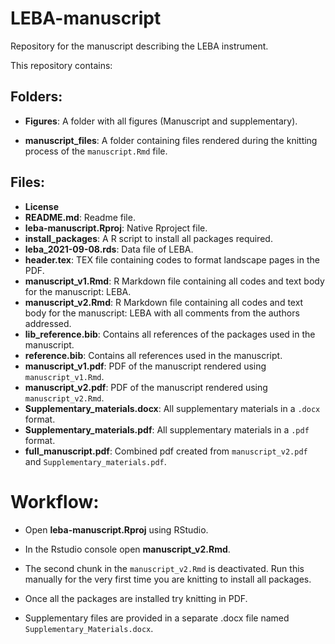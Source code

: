 # LEBA-manuscript

Repository for the manuscript describing the LEBA instrument.

This repository contains:

## Folders: 
- **Figures**: A folder with all figures (Manuscript and supplementary).

- **manuscript_files**: A folder containing files rendered during the knitting process of the `manuscript.Rmd` file.




## Files: 
- **License**
- **README.md**: Readme file.
- **leba-manuscript.Rproj**: Native Rproject file.
- **install_packages**: A R script to install all packages required.
- **leba_2021-09-08.rds**: Data file of LEBA.
- **header.tex**: TEX file containing codes to format landscape pages in the PDF.
- **manuscript_v1.Rmd**: R Markdown file containing all codes and text body for the manuscript: LEBA.
- **manuscript_v2.Rmd**: R Markdown file containing all codes and text body for the manuscript: LEBA with all comments from the authors addressed.
- **lib_reference.bib**: Contains all references of the packages used in the manuscript.
- **reference.bib**: Contains all references  used in the manuscript.
- **manuscript_v1.pdf**: PDF of the manuscript rendered using `manuscript_v1.Rmd`.
- **manuscript_v2.pdf**: PDF of the manuscript rendered using `manuscript_v2.Rmd`.
- **Supplementary_materials.docx**: All supplementary materials in a `.docx` format.
- **Supplementary_materials.pdf**: All supplementary materials in a `.pdf` format.
- **full_manuscript.pdf**: Combined pdf created from `manuscript_v2.pdf` and `Supplementary_materials.pdf`.

# Workflow:

- Open **leba-manuscript.Rproj** using RStudio.

- In the Rstudio console open **manuscript_v2.Rmd**.

- The second chunk in the `manuscript_v2.Rmd` is deactivated. Run this manually for the very first time you are knitting to install all packages.

-   Once all the packages are installed try knitting in PDF.

- Supplementary files are provided in a separate .docx file named `Supplementary_Materials.docx`.


